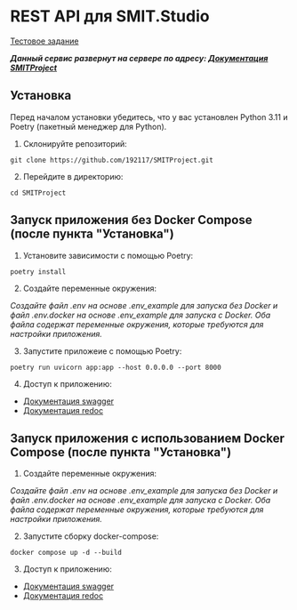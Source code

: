# REST API для SMIT.Studio

[Тестовое задание](https://docs.google.com/document/d/1-nWZ0dbC86Z-Z5PClyltXUWfW7TM9wGg2vyL-YFtlAQ/edit?usp=sharing)

**_Данный сервис развернут на сервере по адресу: [Документация SMITProject](http://5.104.108.168:8010/docs/)_**

## Установка

Перед началом установки убедитесь, что у вас установлен Python 3.11 и Poetry (пакетный менеджер для Python).

1. Склонируйте репозиторий:

`git clone https://github.com/192117/SMITProject.git`

2. Перейдите в директорию:

`cd SMITProject`

## Запуск приложения без Docker Compose (после пункта "Установка")

1. Установите зависимости с помощью Poetry:

`poetry install`

2. Создайте переменные окружения:

_Создайте файл .env на основе .env_example для запуска без Docker и файл .env.docker на основе .env_example для 
запуска с Docker. Оба файла содержат переменные окружения, которые требуются для настройки приложения._

3. Запустите приложеие с помощью Poetry:

`poetry run uvicorn app:app --host 0.0.0.0 --port 8000`

4. Доступ к приложению: 

- [Документация swagger](http://127.0.0.1:8000/docs/)
- [Документация redoc](http://127.0.0.1:8000/redoc/)


## Запуск приложения c использованием Docker Compose (после пункта "Установка")

1. Создайте переменные окружения:

_Создайте файл .env на основе .env_example для запуска без Docker и файл .env.docker на основе .env_example для 
запуска с Docker. Оба файла содержат переменные окружения, которые требуются для настройки приложения._

2. Запустите сборку docker-compose:

`docker compose up -d --build`

3. Доступ к приложению: 

- [Документация swagger](http://127.0.0.1:8002/docs/)
- [Документация redoc](http://127.0.0.1:8002/redoc/)

